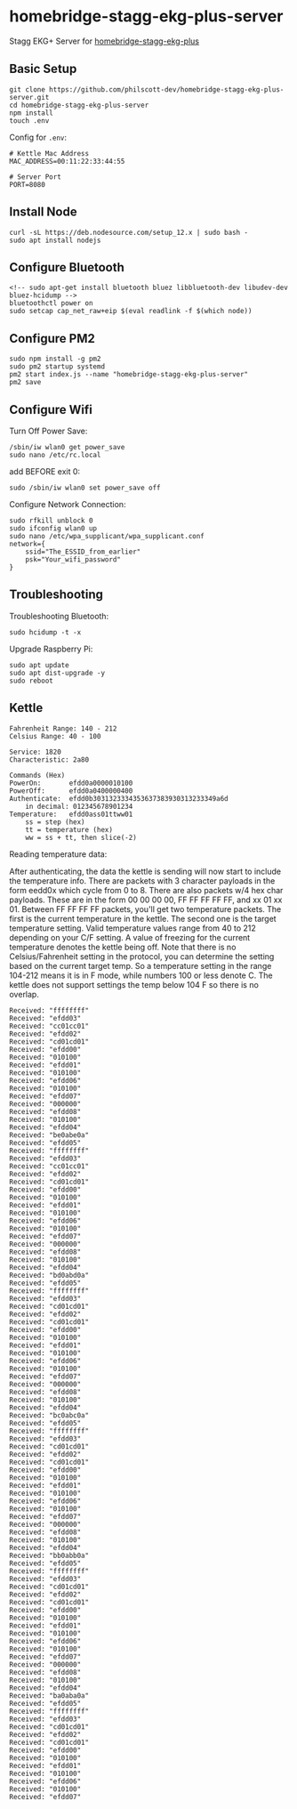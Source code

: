 # homebridge-stagg-ekg-plus-server
Stagg EKG+ Server for [homebridge-stagg-ekg-plus](https://www.npmjs.com/package/homebridge-stagg-ekg-plus)

## Basic Setup
```
git clone https://github.com/philscott-dev/homebridge-stagg-ekg-plus-server.git
cd homebridge-stagg-ekg-plus-server
npm install
touch .env
```

Config for `.env`:
```
# Kettle Mac Address
MAC_ADDRESS=00:11:22:33:44:55

# Server Port
PORT=8080
```

## Install Node
```
curl -sL https://deb.nodesource.com/setup_12.x | sudo bash -
sudo apt install nodejs
```

## Configure Bluetooth
```
<!-- sudo apt-get install bluetooth bluez libbluetooth-dev libudev-dev bluez-hcidump -->
bluetoothctl power on
sudo setcap cap_net_raw+eip $(eval readlink -f $(which node))
```

## Configure PM2
```
sudo npm install -g pm2
sudo pm2 startup systemd
pm2 start index.js --name "homebridge-stagg-ekg-plus-server"
pm2 save
```

## Configure Wifi
Turn Off Power Save:
```
/sbin/iw wlan0 get power_save
sudo nano /etc/rc.local
```

add BEFORE exit 0:
```
sudo /sbin/iw wlan0 set power_save off 
```

Configure Network Connection:
```
sudo rfkill unblock 0
sudo ifconfig wlan0 up
sudo nano /etc/wpa_supplicant/wpa_supplicant.conf
network={
    ssid="The_ESSID_from_earlier"
    psk="Your_wifi_password"
}
```

## Troubleshooting
Troubleshooting Bluetooth:
```
sudo hcidump -t -x
```

Upgrade Raspberry Pi:
```
sudo apt update
sudo apt dist-upgrade -y
sudo reboot
```

## Kettle
```
Fahrenheit Range: 140 - 212
Celsius Range: 40 - 100 
```

```
Service: 1820
Characteristic: 2a80
```

```
Commands (Hex)
PowerOn:       efdd0a0000010100
PowerOff:      efdd0a0400000400
Authenticate:  efdd0b3031323334353637383930313233349a6d 
    in decimal: 012345678901234
Temperature:   efdd0ass01ttww01
    ss = step (hex)
    tt = temperature (hex)
    ww = ss + tt, then slice(-2)
```

Reading temperature data:

After authenticating, the data the kettle is sending will now start to include the temperature info.
There are packets with 3 character payloads in the form eedd0x which cycle from 0 to 8.
There are also packets w/4 hex char payloads. These are in the form 00 00 00 00, FF FF FF FF FF, and xx 01 xx 01.
Between FF FF FF FF packets, you'll get two temperature packets. The first is the current temperature in the kettle. The second one is the target temperature setting.
Valid temperature values range from 40 to 212 depending on your C/F setting. A value of freezing for the current temperature denotes the kettle being off.
Note that there is no Celsius/Fahrenheit setting in the protocol, you can determine the setting based on the current target temp. So a temperature setting in the range 104-212 means it is in F mode, while numbers 100 or less denote C. The kettle does not support settings the temp below 104 F so there is no overlap.


```
Received: "ffffffff"
Received: "efdd03"
Received: "cc01cc01"
Received: "efdd02"
Received: "cd01cd01"
Received: "efdd00"
Received: "010100"
Received: "efdd01"
Received: "010100"
Received: "efdd06"
Received: "010100"
Received: "efdd07"
Received: "000000"
Received: "efdd08"
Received: "010100"
Received: "efdd04"
Received: "be0abe0a"
Received: "efdd05"
Received: "ffffffff"
Received: "efdd03"
Received: "cc01cc01"
Received: "efdd02"
Received: "cd01cd01"
Received: "efdd00"
Received: "010100"
Received: "efdd01"
Received: "010100"
Received: "efdd06"
Received: "010100"
Received: "efdd07"
Received: "000000"
Received: "efdd08"
Received: "010100"
Received: "efdd04"
Received: "bd0abd0a"
Received: "efdd05"
Received: "ffffffff"
Received: "efdd03"
Received: "cd01cd01"
Received: "efdd02"
Received: "cd01cd01"
Received: "efdd00"
Received: "010100"
Received: "efdd01"
Received: "010100"
Received: "efdd06"
Received: "010100"
Received: "efdd07"
Received: "000000"
Received: "efdd08"
Received: "010100"
Received: "efdd04"
Received: "bc0abc0a"
Received: "efdd05"
Received: "ffffffff"
Received: "efdd03"
Received: "cd01cd01"
Received: "efdd02"
Received: "cd01cd01"
Received: "efdd00"
Received: "010100"
Received: "efdd01"
Received: "010100"
Received: "efdd06"
Received: "010100"
Received: "efdd07"
Received: "000000"
Received: "efdd08"
Received: "010100"
Received: "efdd04"
Received: "bb0abb0a"
Received: "efdd05"
Received: "ffffffff"
Received: "efdd03"
Received: "cd01cd01"
Received: "efdd02"
Received: "cd01cd01"
Received: "efdd00"
Received: "010100"
Received: "efdd01"
Received: "010100"
Received: "efdd06"
Received: "010100"
Received: "efdd07"
Received: "000000"
Received: "efdd08"
Received: "010100"
Received: "efdd04"
Received: "ba0aba0a"
Received: "efdd05"
Received: "ffffffff"
Received: "efdd03"
Received: "cd01cd01"
Received: "efdd02"
Received: "cd01cd01"
Received: "efdd00"
Received: "010100"
Received: "efdd01"
Received: "010100"
Received: "efdd06"
Received: "010100"
Received: "efdd07"
```
